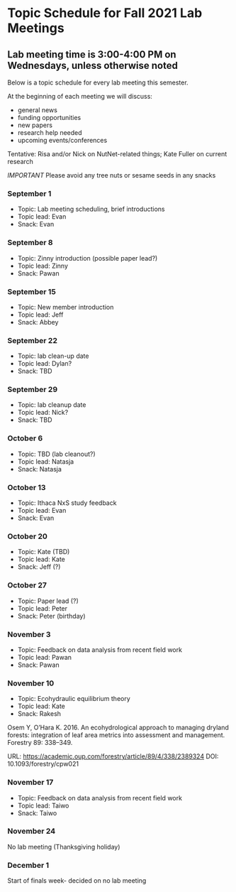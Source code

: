 # Topic Schedule for Fall 2021 Lab Meetings
## Lab meeting time is 3:00-4:00 PM on Wednesdays, unless otherwise noted
Below is a topic schedule for every lab meeting this semester.

At the beginning of each meeting we will discuss:
- general news
- funding opportunities
- new papers
- research help needed
- upcoming events/conferences

Tentative: Risa and/or Nick on NutNet-related things; Kate Fuller on current research

*IMPORTANT*
Please avoid any tree nuts or sesame seeds in any snacks

### September 1

- Topic: Lab meeting scheduling, brief introductions
- Topic lead: Evan
- Snack: Evan

### September 8

- Topic: Zinny introduction (possible paper lead?)
- Topic lead: Zinny
- Snack: Pawan

### September 15

- Topic: New member introduction
- Topic lead: Jeff
- Snack: Abbey

### September 22

- Topic: lab clean-up date
- Topic lead: Dylan?
- Snack: TBD

### September 29

- Topic: lab cleanup date
- Topic lead: Nick?
- Snack: TBD

### October 6

- Topic: TBD (lab cleanout?)
- Topic lead: Natasja
- Snack: Natasja

### October 13

- Topic: Ithaca NxS study feedback
- Topic lead: Evan
- Snack: Evan

### October 20

- Topic: Kate (TBD)
- Topic lead: Kate
- Snack: Jeff (?)

### October 27

- Topic: Paper lead (?)
- Topic lead: Peter
- Snack: Peter (birthday)

### November 3

- Topic: Feedback on data analysis from recent field work
- Topic lead: Pawan
- Snack: Pawan

### November 10

- Topic: Ecohydraulic equilibrium theory
- Topic lead: Kate
- Snack: Rakesh

Osem Y, O’Hara K. 2016. An ecohydrological approach to managing dryland forests: integration of leaf area metrics into assessment and management. Forestry 89: 338–349.

URL: https://academic.oup.com/forestry/article/89/4/338/2389324
DOI: 10.1093/forestry/cpw021


### November 17

- Topic: Feedback on data analysis from recent field work
- Topic lead: Taiwo
- Snack: Taiwo

### November 24
No lab meeting (Thanksgiving holiday)

### December 1
Start of finals week- decided on no lab meeting
